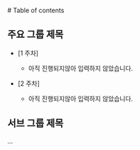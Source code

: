 ‌# Table of contents

## 주요 그룹 제목

* [1 주차]
    * 아직 진행되지않아 입력하지 않았습니다.

* [2 주차]
    * 아직 진행되지않아 입력하지 않았습니다.

## 서브 그룹 제목

...
